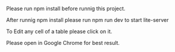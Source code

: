 Please run npm install before runnig this project.

After runnig npm install please run npm run dev to start lite-server

To Edit any cell of a table please click on it.

Please open in Google Chrome for best result.